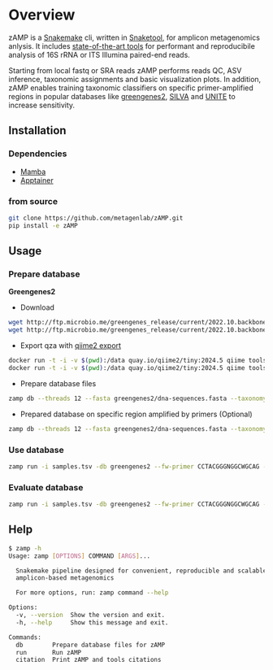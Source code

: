 
# Overview
zAMP is a [Snakemake](https://github.com/snakemake/snakemake) cli, written in [Snaketool](https://github.com/beardymcjohnface/Snaketool), for amplicon metagenomics anlysis. It includes [state-of-the-art tools](zamp/zamp.CITATION) for performant and reproducibile analysis of 16S rRNA or ITS Illumina paired-end reads. 

Starting from local fastq or SRA reads zAMP performs reads QC, ASV inference, taxonomic assignments and basic visualization plots. In addition, zAMP enables training taxonomic classifiers on specific primer-amplified regions in popular databases like [greengenes2](https://greengenes2.ucsd.edu/), [SILVA](https://www.arb-silva.de/) and [UNITE](https://unite.ut.ee/) to increase sensitivity.

## Installation

### Dependencies

* [Mamba](https://github.com/conda-forge/miniforge)
* [Apptainer](https://github.com/apptainer/apptainer/blob/main/INSTALL.md)

### from source
```sh
git clone https://github.com/metagenlab/zAMP.git
pip install -e zAMP
```

## Usage

### Prepare database

**Greengenes2**
* Download

```sh
wget http://ftp.microbio.me/greengenes_release/current/2022.10.backbone.full-length.fna.qza
wget http://ftp.microbio.me/greengenes_release/current/2022.10.backbone.tax.qza
```

* Export qza with [qiime2 export](https://docs.qiime2.org/2024.5/tutorials/exporting/)
```sh
docker run -t -i -v $(pwd):/data quay.io/qiime2/tiny:2024.5 qiime tools export --input-path 2022.10.backbone.full-length.fna.qza --output-path greengenes2
docker run -t -i -v $(pwd):/data quay.io/qiime2/tiny:2024.5 qiime tools export --input-path 2022.10.backbone.tax.qza --output-path greengenes2
```

* Prepare database files

```sh
zamp db --threads 12 --fasta greengenes2/dna-sequences.fasta --taxonomy greengenes2/taxonomy.tsv --name greengenes2 --fw-primer CCTACGGGNGGCWGCAG --rv-primer GACTACHVGGGTATCTAATCC --no-processing -o greengenes2/unprocessed
```

* Prepared database on specific region amplified by primers (Optional)

```sh
zamp db --threads 12 --fasta greengenes2/dna-sequences.fasta --taxonomy greengenes2/taxonomy.tsv --name greengenes2 --fw-primer CCTACGGGNGGCWGCAG --rv-primer GACTACHVGGGTATCTAATCC -o greengenes2/unprocessed
```

### Use database
```sh
zamp run -i samples.tsv -db greengenes2 --fw-primer CCTACGGGNGGCWGCAG --rv-primer GACTACHVGGGTATCTAATCC 
```

### Evaluate database
```sh
zamp run -i samples.tsv -db greengenes2 --fw-primer CCTACGGGNGGCWGCAG --rv-primer GACTACHVGGGTATCTAATCC 
```

## Help
```sh
$ zamp -h
Usage: zamp [OPTIONS] COMMAND [ARGS]...

  Snakemake pipeline designed for convenient, reproducible and scalable
  amplicon-based metagenomics

  For more options, run: zamp command --help

Options:
  -v, --version  Show the version and exit.
  -h, --help     Show this message and exit.

Commands:
  db        Prepare database files for zAMP
  run       Run zAMP
  citation  Print zAMP and tools citations
```
